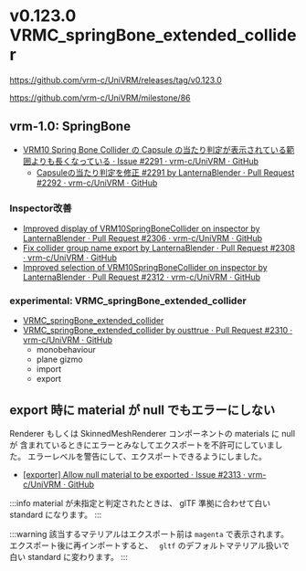 # v0.123.0 VRMC_springBone_extended_collider

https://github.com/vrm-c/UniVRM/releases/tag/v0.123.0

https://github.com/vrm-c/UniVRM/milestone/86

## vrm-1.0: SpringBone

- [VRM10 Spring Bone Collider の Capsule の当たり判定が表示されている範囲よりも長くなっている · Issue #2291 · vrm-c/UniVRM · GitHub](https://github.com/vrm-c/UniVRM/issues/2291)
  - [Capsuleの当たり判定を修正 #2291 by LanternaBlender · Pull Request #2292 · vrm-c/UniVRM · GitHub](https://github.com/vrm-c/UniVRM/pull/2292)

### Inspector改善

- [Improved display of VRM10SpringBoneCollider on inspector by LanternaBlender · Pull Request #2306 · vrm-c/UniVRM · GitHub](https://github.com/vrm-c/UniVRM/pull/2306)
- [Fix collider group name export by LanternaBlender · Pull Request #2308 · vrm-c/UniVRM · GitHub](https://github.com/vrm-c/UniVRM/pull/2308)
- [Improved selection of VRM10SpringBoneCollider on inspector by LanternaBlender · Pull Request #2312 · vrm-c/UniVRM · GitHub](https://github.com/vrm-c/UniVRM/pull/2312)

### experimental: VRMC_springBone_extended_collider

- [VRMC_springBone_extended_collider](/api/spring/VRMC_springBone_extended_collider/)
- [VRMC_springBone_extended_collider by ousttrue · Pull Request #2310 · vrm-c/UniVRM · GitHub](https://github.com/vrm-c/UniVRM/pull/2310)
  - monobehaviour
  - plane gizmo
  - import
  - export

## export 時に material が null でもエラーにしない

Renderer もしくは SkinnedMeshRenderer コンポーネントの materials に null が
含まれているときにエラーとみなしてエクスポートを不許可にしていました。
エラーレベルを警告にして、エクスポートできるようにしました。

- [\[exporter\] Allow null material to be exported · Issue #2313 · vrm-c/UniVRM · GitHub](https://github.com/vrm-c/UniVRM/issues/2313)

:::info
material が未指定と判定されたときは、 glTF 準拠に合わせて白い standard になります。
:::

:::warning
該当するマテリアルはエクスポート前は `magenta` で表示されます。
エクスポート後に再インポートすると、 `
gltf` のデフォルトマテリアル扱いで白い standard に変わります。
:::
